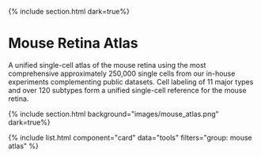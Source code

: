 {% include section.html dark=true%}
# <i class="fas fa-users"></i>Mouse Retina Atlas

A unified single-cell atlas of the mouse retina using the most comprehensive approximately 250,000 single cells from our in-house experiments complementing public datasets. Cell labeling of 11 major types and over 120 subtypes form a unified single-cell reference for the mouse retina.

{% include section.html background="images/mouse_atlas.png" dark=true%}

{% include list.html component="card" data="tools" filters="group: mouse atlas" %}
